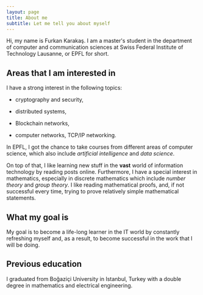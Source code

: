 ```yaml
---
layout: page
title: About me
subtitle: Let me tell you about myself
---
```


Hi, my name is Furkan Karakaş. I am a master's student in the department of computer and communication sciences at Swiss Federal Institute of Technology Lausanne, or EPFL for short.

## Areas that I am interested in

I have a strong interest in the following topics:

- cryptography and security,

- distributed systems,

- Blockchain networks,

- computer networks, TCP/IP networking.

In EPFL, I got the chance to take courses from different areas of computer science, which also include _artificial intelligence_ and _data science_.

On top of that, I like learning new stuff in the **vast** world of information technology by reading posts online. Furthermore, I have a
special interest in mathematics, especially in discrete mathematics which include _number theory_ and _group theory_. I like reading mathematical proofs, and, if not successful every time, trying to prove relatively simple mathematical statements.

## What my goal is

My goal is to become a life-long learner in the IT world by constantly refreshing myself and, as a result, to become successful in the work
that I will be doing.

## Previous education

I graduated from Boğaziçi University in Istanbul, Turkey with a double degree in mathematics and electrical engineering.
